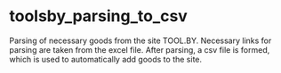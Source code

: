 # toolsby_parsing_to_csv
Parsing of necessary goods from the site TOOL.BY. Necessary links for parsing are taken from the excel file. After parsing, a csv file is formed, which is used to automatically add goods to the site.

